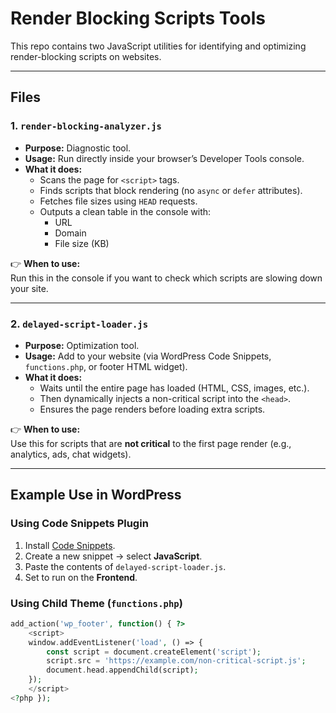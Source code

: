 # Render Blocking Scripts Tools

This repo contains two JavaScript utilities for identifying and optimizing render-blocking scripts on websites.

---

## Files

### 1. `render-blocking-analyzer.js`
- **Purpose:** Diagnostic tool.
- **Usage:** Run directly inside your browser’s Developer Tools console.
- **What it does:**  
  - Scans the page for `<script>` tags.  
  - Finds scripts that block rendering (no `async` or `defer` attributes).  
  - Fetches file sizes using `HEAD` requests.  
  - Outputs a clean table in the console with:  
    - URL  
    - Domain  
    - File size (KB)  

👉 **When to use:**  
Run this in the console if you want to check which scripts are slowing down your site.

---

### 2. `delayed-script-loader.js`
- **Purpose:** Optimization tool.
- **Usage:** Add to your website (via WordPress Code Snippets, `functions.php`, or footer HTML widget).
- **What it does:**  
  - Waits until the entire page has loaded (HTML, CSS, images, etc.).  
  - Then dynamically injects a non-critical script into the `<head>`.  
  - Ensures the page renders before loading extra scripts.  

👉 **When to use:**  
Use this for scripts that are **not critical** to the first page render (e.g., analytics, ads, chat widgets).

---

## Example Use in WordPress

### Using Code Snippets Plugin
1. Install [Code Snippets](https://wordpress.org/plugins/code-snippets/).
2. Create a new snippet → select **JavaScript**.
3. Paste the contents of `delayed-script-loader.js`.
4. Set to run on the **Frontend**.

### Using Child Theme (`functions.php`)
```php
add_action('wp_footer', function() { ?>
    <script>
    window.addEventListener('load', () => {
        const script = document.createElement('script');
        script.src = 'https://example.com/non-critical-script.js';
        document.head.appendChild(script);
    });
    </script>
<?php });

